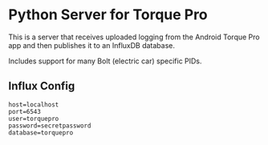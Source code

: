 Python Server for Torque Pro
============================

This is a server that receives uploaded logging from the Android Torque Pro app
and then publishes it to an InfluxDB database.

Includes support for many Bolt (electric car) specific PIDs.

Influx Config
-------------

```
host=localhost
port=6543
user=torquepro
password=secretpassword
database=torquepro
```
